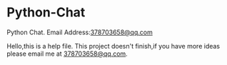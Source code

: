 # Python-Chat
Python Chat. Email Address:378703658@qq.com

Hello,this is a help file.
This project doesn't finish,if you have more ideas please email me at 378703658@qq.com.
